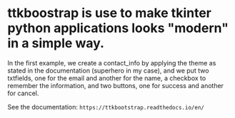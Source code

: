 # ttkboostrap is use to make tkinter python applications looks "modern" in a simple way.
In the first example, we create a contact_info by applying the theme as stated in the documentation (superhero in my case), and we put two txtfields, one for the email and another for the name, a checkbox to remember the information, and two buttons, one for success and another for cancel.


See the documentation:
`https://ttkbootstrap.readthedocs.io/en/`
